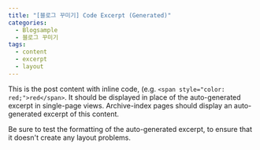 ```yaml
---
title: "[블로그 꾸미기] Code Excerpt (Generated)"
categories: 
  - Blogsample
  - 블로그 꾸미기
tags:
  - content
  - excerpt
  - layout
---
```


This is the post content with inline code, (e.g. `<span style="color: red;">red</span>`. It should be displayed in place of the auto-generated excerpt in single-page views. Archive-index pages should display an auto-generated excerpt of this content.

Be sure to test the formatting of the auto-generated excerpt, to ensure that it doesn't create any layout problems.